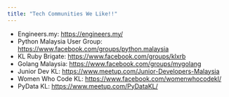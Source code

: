 ```yaml
---
title: "Tech Communities We Like!!"
---
```


* Engineers.my: https://engineers.my/
* Python Malaysia User Group: https://www.facebook.com/groups/python.malaysia
* KL Ruby Brigate: https://www.facebook.com/groups/klxrb
* Golang Malaysia: https://www.facebook.com/groups/mygolang
* Junior Dev KL: https://www.meetup.com/Junior-Developers-Malaysia
* Women Who Code KL: https://www.facebook.com/womenwhocodekl/
* PyData KL: https://www.meetup.com/PyDataKL/
